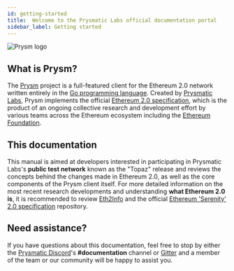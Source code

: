 ```yaml
---
id: getting-started
title:  Welcome to the Prysmatic Labs official documentation portal
sidebar_label: Getting started
---
```


![Prysm logo](/img/logo3.png "Prysmatic Labs")

## What is Prysm?

The [Prysm](https://github.com/prysmaticlabs/prysm) project is a full-featured client for the Ethereum 2.0 network written entirely in the [Go programming language](https://golang.org). Created by [Prysmatic Labs](https://prysmaticlabs.com), Prysm implements the official [Ethereum 2.0 specification](https://github.com/ethereum/eth2.0-specs), which is the product of an ongoing collective research and development effort by various teams across the Ethereum ecosystem including the [Ethereum Foundation](https://ethereum.org).

## This documentation

This manual is aimed at developers interested in participating in Prysmatic Labs's **public test network** known as the "Topaz" release and reviews the concepts behind the changes made in Ethereum 2.0, as well as the core components of the Prysm client itself. For more detailed information on the most recent research developments and understanding **what Ethereum 2.0 is**, it is recommended to review [Eth2Info](https://eth2.info) and the official [Ethereum 'Serenity' 2.0 specification](https://github.com/ethereum/eth2.0-specs) repository.

## Need assistance?

If you have questions about this documentation, feel free to stop by either the [Prysmatic Discord](https://discord.gg/CTYGPUJ)'s **#documentation** channel or [Gitter](https://gitter.im/prysmaticlabs/geth-sharding?utm_source=badge&utm_medium=badge&utm_campaign=pr-badge) and a member of the team or our community will be happy to assist you.
